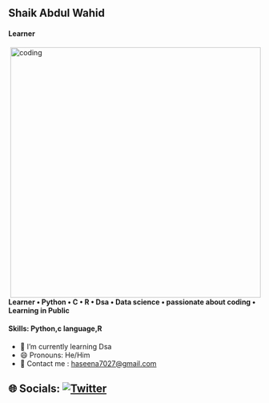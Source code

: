 
## Shaik Abdul Wahid

#### Learner
<img align="right" alt="coding" width="500" src="https://camo.githubusercontent.com/cae12fddd9d6982901d82580bdf321d81fb299141098ca1c2d4891870827bf17/68747470733a2f2f6d69726f2e6d656469756d2e636f6d2f6d61782f313336302f302a37513379765349765f7430696f4a2d5a2e676966">

#### Learner • Python • C • R • Dsa • Data science • passionate about coding • Learning in Public 

#### Skills: Python,c language,R

- 🌱 I’m currently learning  Dsa
- 😄 Pronouns: He/Him 
- 📧 Contact me : haseena7027@gmail.com

## 🌐 Socials: [![Twitter](https://img.shields.io/badge/Twitter-%231DA1F2.svg?logo=Twitter&logoColor=white)](https://twitter.com/Abdulwahid7027) 
